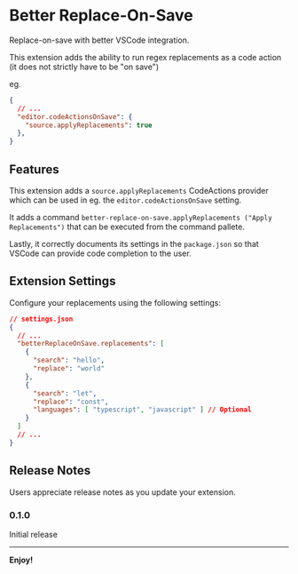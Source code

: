 
# Better Replace-On-Save

Replace-on-save with better VSCode integration.

This extension adds the ability to run regex replacements as a code action (it does not strictly have to be "on save")

eg.

```json
{
  // ...
  "editor.codeActionsOnSave": {
    "source.applyReplacements": true
  },
}
```

## Features

This extension adds a `source.applyReplacements` CodeActions provider which can be used in eg. the `editor.codeActionsOnSave` setting.

It adds a command `better-replace-on-save.applyReplacements ("Apply Replacements")` that can be executed from the command pallete.

Lastly, it correctly documents its settings in the `package.json` so that VSCode can provide code completion to the user.


## Extension Settings

Configure your replacements using the following settings:

```json
// settings.json
{
  // ...
  "betterReplaceOnSave.replacements": [
    {
      "search": "hello",
      "replace": "world"
    },
    {
      "search": "let",
      "replace": "const",
      "languages": [ "typescript", "javascript" ] // Optional
    }
  ]
  // ...
}
```

<!--
## Known Issues

Calling out known issues can help limit users opening duplicate issues against your extension.
-->

## Release Notes

Users appreciate release notes as you update your extension.

### 0.1.0

Initial release

---

**Enjoy!**
